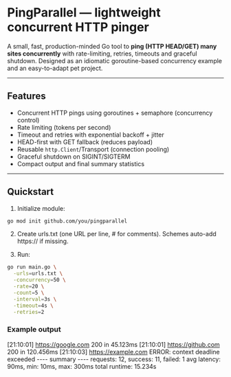 # PingParallel — lightweight concurrent HTTP pinger

A small, fast, production-minded Go tool to **ping (HTTP HEAD/GET) many sites concurrently** with rate-limiting, retries, timeouts and graceful shutdown. Designed as an idiomatic goroutine-based concurrency example and an easy-to-adapt pet project.

---

## Features
- Concurrent HTTP pings using goroutines + semaphore (concurrency control)  
- Rate limiting (tokens per second)  
- Timeout and retries with exponential backoff + jitter  
- HEAD-first with GET fallback (reduces payload)  
- Reusable `http.Client`/Transport (connection pooling)  
- Graceful shutdown on SIGINT/SIGTERM  
- Compact output and final summary statistics

---

## Quickstart
1. Initialize module:
```bash
go mod init github.com/you/pingparallel
```
2. Create urls.txt (one URL per line, # for comments). Schemes auto-add https:// if missing.
 
3. Run:
```bash
go run main.go \
  -urls=urls.txt \
  -concurrency=50 \
  -rate=20 \
  -count=5 \
  -interval=3s \
  -timeout=4s \
  -retries=2
```


### Example output
[21:10:01] https://google.com 200 in 45.123ms
[21:10:01] https://github.com 200 in 120.456ms
[21:10:03] https://example.com ERROR: context deadline exceeded
---- summary ----
requests: 12, success: 11, failed: 1
avg latency: 90ms, min: 10ms, max: 300ms
total runtime: 15.234s
